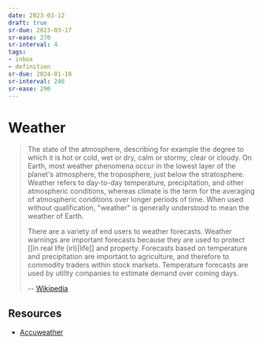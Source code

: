 ```yaml
---
date: 2023-03-12
draft: true
sr-due: 2023-03-17
sr-ease: 270
sr-interval: 4
tags:
- inbox
- definition
sr-due: 2024-01-18
sr-interval: 246
sr-ease: 290
---
```


# Weather

> The state of the atmosphere, describing for example the degree to which it is
> hot or cold, wet or dry, calm or stormy, clear or cloudy. On Earth, most
> weather phenomena occur in the lowest layer of the planet's atmosphere, the
> troposphere, just below the stratosphere. Weather refers to day-to-day
> temperature, precipitation, and other atmospheric conditions, whereas climate
> is the term for the averaging of atmospheric conditions over longer periods of
> time. When used without qualification, "weather" is generally understood to
> mean the weather of Earth.
>
> There are a variety of end users to weather forecasts. Weather warnings are
> important forecasts because they are used to protect
> [[in real life (irl)|life]] and property. Forecasts based on temperature and
> precipitation are important to agriculture, and therefore to commodity traders
> within stock markets. Temperature forecasts are used by utility companies to
> estimate demand over coming days.
>
> -- [Wikipedia](https://en.wikipedia.org/wiki/Weather)

## Resources

- [Accuweather](http://www.accuweather.com/)
